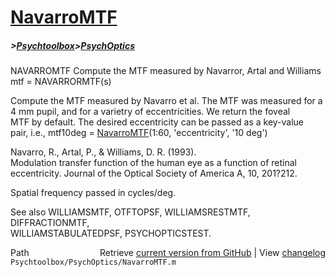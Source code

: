 # [NavarroMTF](NavarroMTF)
##### >[Psychtoolbox](Psychtoolbox)>[PsychOptics](PsychOptics)

NAVARROMTF  Compute the MTF measured by Navarror, Artal and Williams  
   mtf = NAVARRORMTF(s)  
  
   Compute the MTF measured by Navarro et al. The MTF was measured for a  
   4 mm pupil, and for a varietry of eccentricities. We return the foveal  
   MTF by default.  The desired eccentricity can be passed as a key-value  
   pair, i.e., mtf10deg = [NavarroMTF](NavarroMTF)(1:60, 'eccentricity', '10 deg')  
  
   Navarro, R., Artal, P., & Williams, D. R. (1993).   
   Modulation transfer function of the human eye as a function of retinal   
   eccentricity. Journal of the Optical Society of America A, 10, 201?212.  
  
   Spatial frequency passed in cycles/deg.  
  
   See also WILLIAMSMTF, OTFTOPSF, WILLIAMSRESTMTF, DIFFRACTIONMTF,  
   WILLIAMSTABULATEDPSF, PSYCHOPTICSTEST.  




<div class="code_header" style="text-align:right;">
  <span style="float:left;">Path&nbsp;&nbsp;</span> <span class="counter">Retrieve <a href=
  "https://raw.github.com/Psychtoolbox-3/Psychtoolbox-3/beta/Psychtoolbox/PsychOptics/NavarroMTF.m">current version from GitHub</a> | View <a href=
  "https://github.com/Psychtoolbox-3/Psychtoolbox-3/commits/beta/Psychtoolbox/PsychOptics/NavarroMTF.m">changelog</a></span>
</div>
<div class="code">
  <code>Psychtoolbox/PsychOptics/NavarroMTF.m</code>
</div>

